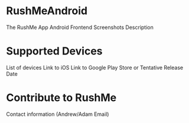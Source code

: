 # RushMeAndroid
The RushMe App Android Frontend
Screenshots
Description

# Supported Devices
List of devices
Link to iOS
Link to Google Play Store or Tentative Release Date

# Contribute to RushMe
Contact information (Andrew/Adam Email)
